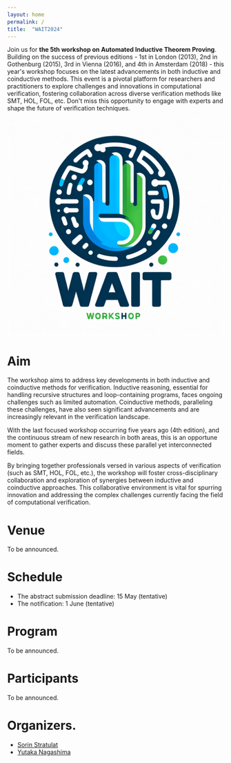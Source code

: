```yaml
---
layout: home
permalink: /
title:  "WAIT2024"
---
```


Join us for **the 5th workshop on Automated Inductive Theorem Proving**. 
Building on the success of previous editions - 1st in London (2013), 2nd in Gothenburg (2015), 3rd in Vienna (2016), and 4th in Amsterdam (2018) - 
this year's workshop focuses on the latest advancements in both inductive and coinductive methods. 
This event is a pivotal platform for researchers and practitioners to explore challenges and innovations in computational verification, 
fostering collaboration across diverse verification methods like SMT, HOL, FOL, etc. 
Don't miss this opportunity to engage with experts and shape the future of verification techniques.

![Logo](./wait2024.png)

# Aim

The workshop aims to address key developments in both inductive and coinductive methods for verification. 
Inductive reasoning, essential for handling recursive structures and loop-containing programs, faces ongoing challenges such as limited automation. 
Coinductive methods, paralleling these challenges, have also seen significant advancements and are increasingly relevant in the verification landscape.

With the last focused workshop occurring five years ago (4th edition), and the continuous stream of new research in both areas, 
this is an opportune moment to gather experts and discuss these parallel yet interconnected fields.

By bringing together professionals versed in various aspects of verification (such as SMT, HOL, FOL, etc.), 
the workshop will foster cross-disciplinary collaboration and exploration of synergies between inductive and coinductive approaches. 
This collaborative environment is vital for spurring innovation and addressing the complex challenges currently facing the field of computational verification.

# Venue

To be announced.

# Schedule

- The abstract submission deadline: 15 May (tentative)
- The notification: 1 June (tentative)

# Program

To be announced.

# Participants

To be announced.

# Organizers.

- [Sorin Stratulat](https://members.loria.fr/SStratulat/)
- [Yutaka Nagashima](united.reasoning@gmail.com)
